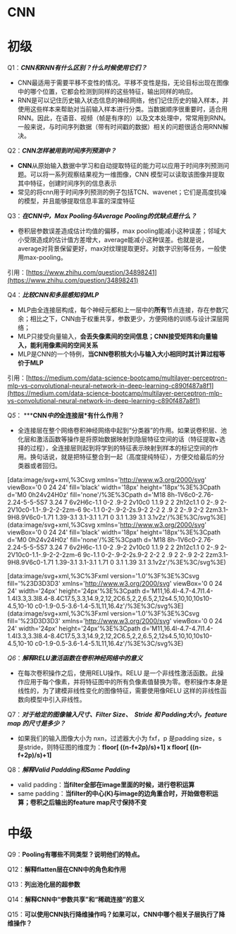 # CNN

# 初级

Q1：***CNN和RNN有什么区别？什么时候使用它们？***

- CNN最适用于需要平移不变性的情况。平移不变性是指，无论目标出现在图像中的哪个位置，它都会检测到同样的这些特征，输出同样的响应。
- RNN是可以记住历史输入状态信息的神经网络，他们记住历史的输入样本，并使用这些样本来帮助对当前输入样本进行分类。当数据顺序很重要时，适合用RNN。因此，在语音、视频（帧是有序的）以及文本处理中，常常用到RNN。一般来说，与时间序列数据（带有时间戳的数据）相关的问题很适合用RNN解决。

Q2：***CNN怎样被用到时间序列预测中？***

- **CNN**从原始输入数据中学习和自动提取特征的能力可以应用于时间序列预测问题。可以将一系列观察结果视为一维图像，CNN 模型可以读取该图像并提取其中特征，创建时间序列的信息表示
- 常见的将cnn用于时间序列预测的例子包括TCN、wavenet；它们是高度抗噪的模型，并且能够提取信息丰富的深度特征

Q3：***在CNN中，Max Pooling与Average Pooling的优缺点是什么？***

- 卷积层参数误差造成估计均值的偏移，max pooling能减小这种误差；邻域大小受限造成的估计值方差增大，average能减小这种误差。也就是说，average对背景保留更好，max对纹理提取更好。对数字识别等任务，一般使用max-pooling。

引用：[https://www.zhihu.com/question/34898241](https://www.zhihu.com/question/34898241)

Q4：***比较CNN和多层感知机MLP***

- MLP由全连接层构成，每个神经元都和上一层中的**所有**节点连接，存在参数冗余；相比之下，CNN由于权重共享，参数更少，方便网络的训练与设计深层网络；
- MLP只接受向量输入，**会丢失像素间的空间信息；CNN接受矩阵和向量输入，能利用像素间的空间关系**
- MLP是CNN的一个特例，**当CNN卷积核大小与输入大小相同时其计算过程等价于MLP**

引用：[https://medium.com/data-science-bootcamp/multilayer-perceptron-mlp-vs-convolutional-neural-network-in-deep-learning-c890f487a8f1](https://medium.com/data-science-bootcamp/multilayer-perceptron-mlp-vs-convolutional-neural-network-in-deep-learning-c890f487a8f1)

Q*5*： *****CNN*中的*全连接层*有什么作用？**  

- 全连接层在整个网络卷积神经网络中起到“分类器”的作用。如果说卷积层、池化层和激活函数等操作是将原始数据映射到隐层特征空间的话（特征提取+选择的过程），全连接层则起到将学到的特征表示映射到样本的标记空间的作用。换句话说，就是把特征整合到一起（高度提纯特征），方便交给最后的分类器或者回归。

[data:image/svg+xml,%3Csvg xmlns='http://www.w3.org/2000/svg' viewBox='0 0 24 24' fill='black' width='18px' height='18px'%3E%3Cpath d='M0 0h24v24H0z' fill='none'/%3E%3Cpath d='M18 8h-1V6c0-2.76-2.24-5-5-5S7 3.24 7 6v2H6c-1.1 0-2 .9-2 2v10c0 1.1.9 2 2 2h12c1.1 0 2-.9 2-2V10c0-1.1-.9-2-2-2zm-6 9c-1.1 0-2-.9-2-2s.9-2 2-2 2 .9 2 2-.9 2-2 2zm3.1-9H8.9V6c0-1.71 1.39-3.1 3.1-3.1 1.71 0 3.1 1.39 3.1 3.1v2z'/%3E%3C/svg%3E](data:image/svg+xml,%3Csvg xmlns='http://www.w3.org/2000/svg' viewBox='0 0 24 24' fill='black' width='18px' height='18px'%3E%3Cpath d='M0 0h24v24H0z' fill='none'/%3E%3Cpath d='M18 8h-1V6c0-2.76-2.24-5-5-5S7 3.24 7 6v2H6c-1.1 0-2 .9-2 2v10c0 1.1.9 2 2 2h12c1.1 0 2-.9 2-2V10c0-1.1-.9-2-2-2zm-6 9c-1.1 0-2-.9-2-2s.9-2 2-2 2 .9 2 2-.9 2-2 2zm3.1-9H8.9V6c0-1.71 1.39-3.1 3.1-3.1 1.71 0 3.1 1.39 3.1 3.1v2z'/%3E%3C/svg%3E)

[data:image/svg+xml,%3C%3Fxml version='1.0'%3F%3E%3Csvg fill='%23D3D3D3' xmlns='http://www.w3.org/2000/svg' viewBox='0 0 24 24' width='24px' height='24px'%3E%3Cpath d='M11,16.4l-4.7-4.7l1.4-1.4l3.3,3.3l8.4-8.4C17.5,3.3,14.9,2,12,2C6.5,2,2,6.5,2,12s4.5,10,10,10s10-4.5,10-10 c0-1.9-0.5-3.6-1.4-5.1L11,16.4z'/%3E%3C/svg%3E](data:image/svg+xml,%3C%3Fxml version='1.0'%3F%3E%3Csvg fill='%23D3D3D3' xmlns='http://www.w3.org/2000/svg' viewBox='0 0 24 24' width='24px' height='24px'%3E%3Cpath d='M11,16.4l-4.7-4.7l1.4-1.4l3.3,3.3l8.4-8.4C17.5,3.3,14.9,2,12,2C6.5,2,2,6.5,2,12s4.5,10,10,10s10-4.5,10-10 c0-1.9-0.5-3.6-1.4-5.1L11,16.4z'/%3E%3C/svg%3E)

*Q6*：*****解释RELU激活函数在卷积神经网络中的意义*****

- 在每次卷积操作之后，使用RELU操作。RELU 是一个非线性激活函数。此操作应用于每个像素，并将特征图中的所有负像素值替换为零。卷积操作本身是线性的，为了建模非线性变化的图像特征，需要使用像RELU 这样的非线性函数向模型中引入非线性。

Q7：***对于给定的图像输入尺寸、Filter Size、  Stride 和 Padding大小，feature map 的尺寸是多少？***

- 如果我们的输入图像大小为 nxn，过滤器大小为 fxf，p 是padding size，s 是stride，则特征图的维度为：**floor[ ((n-f+2p)/s)+1] x floor[ ((n-f+2p)/s)+1]**

Q8：***解释Valid Paddding和Same Padding***

- valid padding：**当filter全部在image里面的时候，进行卷积运算**
- same padding：**当filter的中心(K)与image的边角重合时，开始做卷积运算；卷积之后输出的feature map尺寸保持不变**

# 中级

Q9：****Pooling有哪些不同类型？说明他们的特点。****

Q12：**解释flatten层在CNN中的角色和作用**

Q13：****列出池化层的超参数****

Q14：****解释CNN中“参数共享”和“稀疏连接”的意义****

Q15：**可以使用CNN执行降维操作吗？如果可以，CNN中哪个相关子层执行了降维操作？**